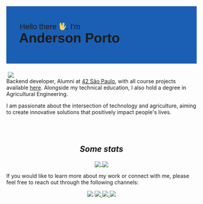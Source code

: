<h2 align='center'> <img src="./img/header.png" /> </h2>

<a href="https://github.com/andersonhsporto">
  <img align="right" src="https://github-readme-stats-beta-flame.vercel.app/api?username=andersonhsporto&rank_icon=github&theme=prussian&show_icons=true"  width="500">
</a>

Backend developer,
Alumni at [42 São Paulo](https://www.42sp.org.br/), with all course projects available [here](https://github.com/andersonhsporto/ft-cursus). Alongside my technical education, I also hold a degree in Agricultural Engineering.

I am passionate about the intersection of technology and agriculture, aiming to create innovative solutions that positively impact people's lives.

</br></br>

<h2 align='center'><i>Some stats</i></h2>
<p align="center">
  <a href="https://github.com/andersonhsporto">
  <img
      decoding="async" loading="lazy"
      align="center"
      height="160em"
      src="https://github-readme-stats-beta-flame.vercel.app/api/top-langs/?username=andersonhsporto&&hide=c,jupyter%20notebook,Makefile&layout=compact&theme=prussian"

</a>
  <a href="https://github.com/andersonhsporto">
    <img
      decoding="async" loading="lazy"
      align="center"
      height="160em"
      src="https://github-readme-streak-stats-rust-phi.vercel.app/?user=andersonhsporto&theme=prussian" />
  </a>
</p>

If you would like to learn more about my work or connect with me, please feel free to reach out through the following channels:

<p align=center>
<a href="mailto:anderson.higo2@gmail.com" target="_blank"><img src="https://img.shields.io/badge/Gmail-D14836?style=for-the-badge&logo=gmail&logoColor=white"/></a> 
<a href= "https://www.linkedin.com/in/andersonhsporto/"target="_blank"><img src="https://img.shields.io/badge/LinkedIn-0077B5?style=for-the-badge&logo=linkedin&logoColor=white"/>
 <a href= "https://leetcode.com/andersonporto/"target="_blank"><img src="https://img.shields.io/badge/-LeetCode-FFA116?style=for-the-badge&logo=LeetCode&logoColor=white"/>
 <a href= "https://www.codingame.com/profile/e8f78754de8dc6139e74db1abf044ecf1100254"target="_blank"><img src="https://img.shields.io/badge/-CodinGame-000000?style=for-the-badge&logo=CodinGame&logoColor=white"/>
 </a> 
 </a> 
</p>

<br/>
<br/>
<br/>
